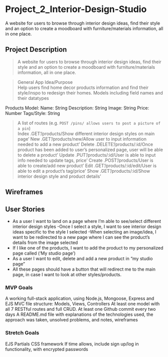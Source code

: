 # Project_2_Interior-Design-Studio
A website for users to browse through interior design ideas, find their style and an option to create a moodboard with furniture/materials information, all in one place.

## Project Description
> A website for users to browse through interior design ideas, find their style and an option to create a moodboard with furniture/materials information, all in one place.


> General App Idea/Purpose<br />
Help users find home decor products information and find their style/inspo to redesign their homes.
> Models including field names and their datatypes<br />

Products Model:
Name: String
Description: String 
Image: String
Price: Number
Tags/Style: String

> A list of routes (e.g. `POST /pins/ allows users to post a picture of a pin`)<br />
Index
.GET’/products/Show different interior design styles on main page’
New
.GET’/products/new/Allow user to input information needed to add a new product’ 
Delete
.DELETE’/products/:id/Once product has been added to user’s personalized page, user will be able to delete a product’ 
Update
.PUT’/products/:id/User is able to input info needed to update tags, price’ 
Create 
.POST’/products/User is able to create/add new product’ 
Edit 
.GET’/products/:id/edit/User is able to edit a product’s tag/price’
Show 
.GET’/products/:id/Show interior design style and product details’

## Wireframes
> 

## User Stories

- As a user I want to land on a page where I’m able to see/select different interior design styles 
-Once I select a style, I want to see interior design ideas specific to the style I selected
-When selecting an image/idea, I want to be redirected to a new page where I can see the product’s details from the image selected 
- If I like one of the products, I want to add the product to my personalized page called (‘My studio page’)
- As a user I want to edit, delete and add a new product in “my studio page”
- All these pages should have a button that will redirect me to the main page, in case I want to look at other styles/products.

### MVP Goals
A working full-stack application, using Node.js, Mongoose, Express and EJS
MVC file structure: Models, Views, Controllers
At least one model with all 7 RESTful routes and full CRUD.
At least one Github commit every two days
A README.md file with explanations of the technologies used, the approach was taken, unsolved problems, and notes, wireframes

### Stretch Goals
EJS Partials
CSS framework 
If time allows, include sign up/log in functionality, with encrypted passwords



